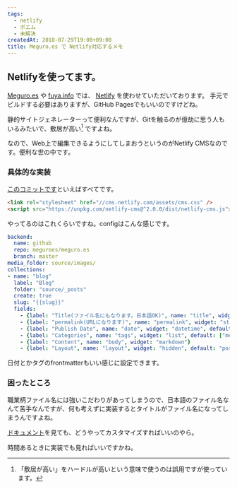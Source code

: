 ```yaml
---
tags: 
  - netlify
  - ポエム
  - 未解決
createdAt: 2018-07-29T19:00+09:00
title: Meguro.es で Netlify対応するメモ
---
```


## Netlifyを使ってます。

[Meguro.es](https://meguro.es/) や [fuya.info](https://fuya.info) では、 [Netlify](https://www.netlify.com/) を使わせていただいております。
手元でビルドする必要はありますが、GitHub Pagesでもいいのですけどね。

静的サイトジェネレーターって便利なんですが、Gitを触るのが億劫に思う人もいるみたいで、敷居が高い[^shikii] ですよね。

[^shikii]: 「敷居が高い」をハードルが高いという意味で使うのは誤用ですが使っています。

なので、Web上で編集できるようにしてしまおうというのがNetlify CMSなのです。便利な世の中です。

### 具体的な実装

[このコミットです](https://github.com/meguroes/meguro.es/commit/94273bbb0c49482fa29a2756561bdef19428103a)といえばすべてです。

```html
<link rel="stylesheet" href="//cms.netlify.com/assets/cms.css" />
<script src="https://unpkg.com/netlify-cms@^2.0.0/dist/netlify-cms.js"></script>
```

やってるのはこれくらいですね。configはこんな感じです。

```yaml
backend:
  name: github
  repo: meguroes/meguro.es
  branch: master
media_folder: source/images/
collections:
- name: "blog"
  label: "Blog"
  folder: "source/_posts"
  create: true
  slug: "{{slug}}"
  fields:
    - {label: "Title(ファイル名にもなります。日本語OK)", name: "title", widget: "string"}
    - {label: "permalink(URLになります)", name: "permalink", widget: "string", pattern: ["[a-z0-9-_]+", "[a-z0-9-_]+"]}
    - {label: "Publish Date", name: "date", widget: "datetime", default: "", format: "YYYY-MM-DD HH:mm:ss"}
    - {label: "Categories", name: "tags", widget: "list", default: ["meguroes"]}
    - {label: "Content", name: "body", widget: "markdown"}
    - {label: "Layout", name: "layout", widget: "hidden", default: "post"}
```

日付とかタグのfrontmatterもいい感じに設定できます。

### 困ったところ

職業柄ファイル名には強いこだわりがあってしまうので、日本語のファイル名なんて苦手なんですが、何も考えずに実装するとタイトルがファイル名になってしまうんですよね。

[ドキュメント](https://www.netlifycms.org/docs/configuration-options/#slug-type)を見ても、どうやってカスタマイズすればいいのやら。

時間あるときに実装でも見ればいいですかね。